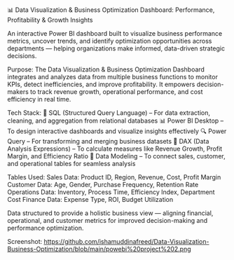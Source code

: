 📊 Data Visualization & Business Optimization Dashboard: Performance, Profitability & Growth Insights

An interactive Power BI dashboard built to visualize business performance metrics, uncover trends, and identify optimization opportunities across departments — helping organizations make informed, data-driven strategic decisions.

Purpose:
The Data Visualization & Business Optimization Dashboard integrates and analyzes data from multiple business functions to monitor KPIs, detect inefficiencies, and improve profitability. It empowers decision-makers to track revenue growth, operational performance, and cost efficiency in real time.

Tech Stack:
💾 SQL (Structured Query Language) – For data extraction, cleaning, and aggregation from relational databases
📊 Power BI Desktop – To design interactive dashboards and visualize insights effectively
🔍 Power Query – For transforming and merging business datasets
🧮 DAX (Data Analysis Expressions) – To calculate measures like Revenue Growth, Profit Margin, and Efficiency Ratio
🧱 Data Modeling – To connect sales, customer, and operational tables for seamless analysis

Tables Used:
Sales Data: Product ID, Region, Revenue, Cost, Profit Margin
Customer Data: Age, Gender, Purchase Frequency, Retention Rate
Operations Data: Inventory, Process Time, Efficiency Index, Department Cost
Finance Data: Expense Type, ROI, Budget Utilization

Data structured to provide a holistic business view — aligning financial, operational, and customer metrics for improved decision-making and performance optimization.

Screenshot:
https://github.com/ishamuddinafreed/Data-Visualization-Business-Optimization/blob/main/powebi%20project%202.png
